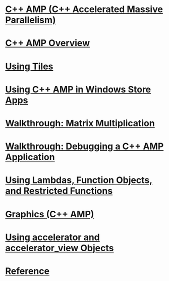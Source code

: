# [C++ AMP (C++ Accelerated Massive Parallelism)](cpp-amp-cpp-accelerated-massive-parallelism.md)
# [C++ AMP Overview](cpp-amp-overview.md)
# [Using Tiles](using-tiles.md)
# [Using C++ AMP in Windows Store Apps](using-cpp-amp-in-windows-store-apps.md)
# [Walkthrough: Matrix Multiplication](walkthrough-matrix-multiplication.md)
# [Walkthrough: Debugging a C++ AMP Application](walkthrough-debugging-a-cpp-amp-application.md)
# [Using Lambdas, Function Objects, and Restricted Functions](using-lambdas-function-objects-and-restricted-functions.md)
# [Graphics (C++ AMP)](graphics-cpp-amp.md)
# [Using accelerator and accelerator_view Objects](using-accelerator-and-accelerator-view-objects.md)
# [Reference](reference/toc.md)